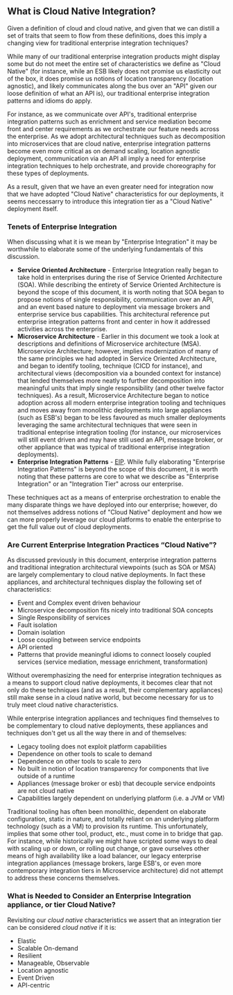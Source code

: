 ## What is Cloud Native Integration?

Given a definition of cloud and cloud native, and given that we can distill a set of traits that seem to flow from these definitions, does this imply a changing view for traditional enterprise integration techniques? 

While many of our traditional enterprise integration products might display some but do not meet the entire set of characteristics we define as "Cloud Native" (for instance, while an ESB likely does not promise us elasticity out of the box, it does promise us notions of location transparency (location agnostic), and likely communicates along the bus over an "API" given our loose definition of what an API is), our traditional enterprise integration patterns and idioms do apply. 

For instance, as we communicate over API's, traditional enterprise integration patterns such as enrichment and service mediation become front and center requirements as we orchestrate our feature needs across the enterprise. As we adopt architectural techniques such as decomposition into microservices that are cloud native, enterprise integration patterns become even more critical as on demand scaling, location agnostic deployment, communication via an API all imply a need for enterprise integration techniques to help orchestrate, and provide choreography for these types of deployments. 

As a result, given that we have an even greater need for integration now that we have adopted "Cloud Native" characteristics for our deployments, it seems neccessarry to introduce this integration tier as a "Cloud Native" deployment itself. 

### Tenets of Enterprise Integration

When discussing what it is we mean by "Enterprise Integration" it may be worthwhile to elaborate some of the underlying fundamentals of this discussion. 

* **Service Oriented Architecture** - Enterprise Integration really began to take hold in enterprises during the rise of Service Oriented Architecture (SOA). While describing the entirety of Service Oriented Architecture is beyond the scope of this document, it is worth noting that SOA began to propose notions of single responsibility, communication over an API, and an event based nature to deployment via message brokers and enterprise service bus capabilities. This architectural reference put enterprise integration patterns front and center in how it addressed activities across the enterprise. 
* **Microservice Architecture** - Earlier in this document we took a look at descriptions and definitions of Microservice architecture (MSA). Microservice Architecture; however, implies modernization of many of the same principles we had adopted in Service Oriented Architecture, and began to identify tooling, technique (CICD for instance), and architectural views (decomposition via a bounded context for instance) that lended themselves more neatly to further decomposition into meaningful units that imply single responsibility (and other twelve factor techniques). As a result, Microservice Architecture began to notice adoption across all modern enterprise integration tooling and techniques and moves away from monolithic deployments into large appliances (such as ESB's) began to be less favoured as much smaller deployments leveraging the same architectural techniques that were seen in traditional enteprise integration tooling (for instance, our microservices will still event driven and may have still used an API, message broker, or other appliance that was typical of traditional enterprise integration deployments). 
* **Enterprise Integration Patterns** - [EIP](https://en.wikipedia.org/wiki/Enterprise_Integration_Patterns). While fully elaborating "Enterprise Integration Patterns" is beyond the scope of this document, it is worth noting that these patterns are core to what we describe as "Enterprise Integration" or an "Integration Tier" across our enterprise. 

These techniques act as a means of enterprise orchestration to enable the many disparate things we have deployed into our enterprise; however, do not themselves address notions of "Cloud Native" deployment and how we can more properly leverage our cloud platforms to enable the enterprise to get the full value out of cloud deployments. 

### Are Current Enterprise Integration Practices “Cloud Native”?

As discussed previously in this document, enterprise integration patterns and traditional integration architectural viewpoints (such as SOA or MSA) are largely complementary to cloud native deployments. In fact these appliances, and architectural techniques display the following set of characteristics: 
  * Event and Complex event driven behaviour 
  * Microservice decomposition fits nicely into traditional SOA concepts 
  * Single Responsibility of services
  * Fault isolation 
  * Domain isolation  
  * Loose coupling between service endpoints 
  * API oriented 
  * Patterns that provide meaningful idioms to connect loosely coupled services (service mediation, message enrichment, transformation) 

Without overemphasizing the need for enterprise integration techniques as a means to support cloud native deployments, it becomes clear that not only do these techniques (and as a result, their complementary appliances) still make sense in a cloud native world, but become necessary for us to truly meet cloud native characteristics. 

While enterprise integration appliances and techniques find themselves to be complementary to cloud native deployments, these appliances and techniques don't get us all the way there in and of themselves: 
  * Legacy tooling does not exploit platform capabilities 
  * Dependence on other tools to scale to demand
  * Dependence on other tools to scale to zero 
  * No built in notion of location transparency for components that live outside of a runtime 
  * Appliances (message broker or esb) that decouple service endpoints are not cloud native
  * Capabilities largely dependent on underlying platform (i.e. a JVM or VM)

Traditional tooling has often been monolithic, dependent on elaborate configuration, static in nature, and totally reliant on an underlying platform technology (such as a VM) to provision its runtime. This unfortunately, implies that some other tool, product, etc., must come in to bridge that gap. For instance, while historically we might have scripted some ways to deal with scaling up or down, or rolling out change, or gave ourselves other means of high availability like a load balancer, our legacy enterprise integration appliances (message brokers, large ESB's, or even more contemporary integration tiers in Microservice architecture) did not attempt to address these concerns themselves. 

### What is Needed to Consider an Enterprise Integration appliance, or tier Cloud Native?
Revisiting our *cloud native*  characteristics we assert that an integration tier can be considered *cloud native* if it is:
* Elastic
* Scalable On-demand
* Resilient
* Manageable, Observable 
* Location agnostic
* Event Driven
* API-centric
